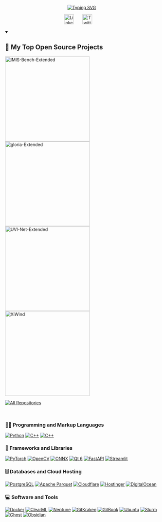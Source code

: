<!--
## Hi there 👋
**tuhlnaa/tuhlnaa** is a ✨ _special_ ✨ repository because its `README.md` (this file) appears on your GitHub profile.

Here are some ideas to get you started:

- 🔭 I’m currently working on ...
- 🌱 I’m currently learning ...
- 👯 I’m looking to collaborate on ...
- 🤔 I’m looking for help with ...
- 💬 Ask me about ...
- 📫 How to reach me: ...
- 😄 Pronouns: ...
- ⚡ Fun fact: ...
-->

<p align="center">
  <!-- Typing SVG by DenverCoder1 - https://github.com/DenverCoder1/readme-typing-svg -->
  <a href="https://github.com/tuhlnaa">
    <img src="https://readme-typing-svg.demolab.com?font=Fira+Code&size=22&pause=1000&center=true&color=f75c7e&width=440&height=45&lines=Computer+vision+engineer;3%2B+years+of+coding+experience" alt="Typing SVG" /></a>
</p>

<!-- Social icons section -->
<p align="center">
  <a href="https://www.linkedin.com/in/%E4%B8%96%E6%AB%AA-%E7%9B%A7-1681b8220/"><img width="32px" alt="LinkedIn" title="LinkedIn" src="https://i.imgur.com/yRpa1dQ.png"/></a>
  &#8287;&#8287;&#8287;&#8287;&#8287;
  <a href="https://twitter.com/FlameXinWind/"><img width="32px" alt="Twitter" title="Twitter" src="https://i.imgur.com/AixJgnm.png"/></a>
  &#8287;&#8287;&#8287;&#8287;&#8287;
<!--   &#8287;&#8287;&#8287;&#8287;&#8287;
  <a href="http://eyl327.mywebcommunity.org/promos/"><img width="32px" alt="Free Stuff" title="Free gifts for you" src="https://i.imgur.com/0uVwkoZ.png"/></a> -->
</p>

<details open> 
  <summary><h2>📘 My Top Open Source Projects</h2></summary>
  <!-- Repo info cards - https://github.com/anuraghazra/github-readme-stats -->
  <!-- Small repo cards (fork) - https://github.com/DenverCoder1/github-readme-stats -->
  <p align="left">
    <a href="https://github.com/tuhlnaa/IMIS-Bench-Extended"><img width="278" src="https://denvercoder1-github-readme-stats.vercel.app/api/pin/?username=tuhlnaa&repo=IMIS-Bench-Extended&theme=react&bg_color=1F222E&title_color=F85D7F&hide_border=true&icon_color=F8D866&show_icons=false"  alt="IMIS-Bench-Extended"></a>
    <a href="https://github.com/tuhlnaa/gloria-Extended"><img width="278" src="https://denvercoder1-github-readme-stats.vercel.app/api/pin/?username=tuhlnaa&repo=gloria-Extended&theme=react&bg_color=1F222E&title_color=F85D7F&hide_border=true&icon_color=F8D866&show_icons=false"  alt="gloria-Extended"></a>
    <a href="https://github.com/tuhlnaa/UVI-Net-Extended"><img width="278" src="https://denvercoder1-github-readme-stats.vercel.app/api/pin/?username=tuhlnaa&repo=UVI-Net-Extended&theme=react&bg_color=1F222E&title_color=F85D7F&hide_border=true&icon_color=F8D866&show_icons=false"  alt="UVI-Net-Extended"></a>
    <a href="https://github.com/tuhlnaa/XiWind"><img width="278" src="https://denvercoder1-github-readme-stats.vercel.app/api/pin/?username=tuhlnaa&repo=XiWind&theme=react&bg_color=1F222E&title_color=F85D7F&hide_border=true&icon_color=F8D866&show_icons=false"  alt="XiWind"></a>
</p>

  <a href="https://github.com/tuhlnaa?tab=repositories"><img alt="All Repositories" title="All Repositories" src="https://custom-icon-badges.demolab.com/badge/-Click%20Here%20For%20All%20My%20Repos-1F222E?style=for-the-badge&logoColor=white&logo=repo"/></a>
</details>
<br>

### 👨‍💻 Programming and Markup Languages
<p>
  <a href="#" target="_blank"><img alt="Python" src="https://img.shields.io/badge/Python-000?style=flat-square&logo=python"></a>
  <a href="#" target="_blank"><img alt="C++" src="https://img.shields.io/badge/C%2B%2B-000?style=flat-square&logo=cplusplus"></a>
  <a href="#" target="_blank"><img alt="C++" src="https://img.shields.io/badge/CMake-000?style=flat-square&logo=cmake"></a>
</p>

### 🧰 Frameworks and Libraries
<p>
  <a href="#"><img alt="PyTorch" src="https://img.shields.io/badge/PyTorch-000?style=flat-square&logo=pytorch"></a>
  <a href="#"><img alt="OpenCV" src="https://img.shields.io/badge/OpenCV-000?style=flat-square&logo=opencv"></a>
  <a href="#"><img alt="ONNX" src="https://img.shields.io/badge/ONNX-000?logo=onnx"></a>
  <a href="#"><img alt="Qt 6" src="https://img.shields.io/badge/Qt-000?style=flat-square&logo=qt"></a>
  <a href="#"><img alt="FastAPI" src="https://img.shields.io/badge/FastAPI-000?style=flat-square&logo=fastapi"></a>
  <a href="#"><img alt="Streamlit" src="https://img.shields.io/badge/Streamlit-000?style=flat-square&logo=streamlit"></a>
</p>

### 🗄️ Databases and Cloud Hosting
<p>
  <a href="#"><img alt="PostgreSQL" src="https://img.shields.io/badge/PostgreSQL-000?style=flat-square&logo=postgresql"></a>
  <a href="#"><img alt="Apache Parquet" src="https://img.shields.io/badge/Apache%20Parquet-000?style=flat-square&logo=apacheparquet"></a>
  <a href="#"><img alt="Cloudflare" src="https://img.shields.io/badge/Cloudflare-000?style=flat-square&logo=cloudflare"></a>
  <a href="#"><img alt="Hostinger" src="https://img.shields.io/badge/Hostinger-000?style=flat-square&logo=hostinger"></a>
  <a href="#"><img alt="DigitalOcean" src="https://img.shields.io/badge/DigitalOcean-000?style=flat-square&logo=digitalocean"></a>
</p>

### 💻 Software and Tools
<p>
  <a href="#"><img alt="Docker" src="https://img.shields.io/badge/Docker-000?style=flat-square&logo=Docker"></a>
  <a href="#"><img alt="ClearML" src="https://custom-icon-badges.demolab.com/badge/ClearML-000.svg?logo=38647316&logoColor=000"></a>
  <a href="#"><img alt="Neptune" src="https://img.shields.io/badge/Weights%20%26%20Biases-000?style=flat-square&logo=weightsandbiases"></a>
  <a href="#"><img alt="GitKraken" src="https://img.shields.io/badge/GitKraken-000?style=flat-square&logo=gitkraken"></a>
  <a href="#"><img alt="GitBook" src="https://img.shields.io/badge/GitBook-000?style=flat-square&logo=gitbook"></a>
  <a href="#"><img alt="Ubuntu" src="https://img.shields.io/badge/Ubuntu-000?style=flat-square&logo=ubuntu"></a>
  <a href="#"><img alt="Slurm" src="https://custom-icon-badges.demolab.com/badge/Slurm-000.svg?logo=slurm_logo-white_waifu2x_100x2_3n&logoColor=000"></a>
  <a href="#"><img alt="Ghost" src="https://img.shields.io/badge/Ghost-000?style=flat-square&logo=ghost"></a>
  <a href="#"><img alt="Obsidian" src="https://img.shields.io/badge/Obsidian-000?style=flat-square&logo=obsidian"></a>
</p>
